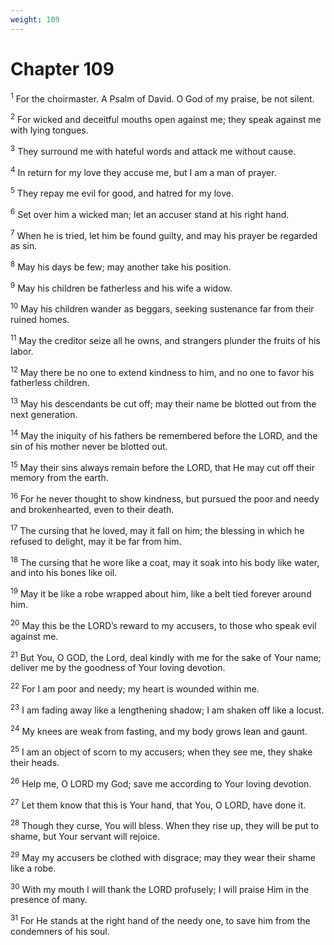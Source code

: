 ```yaml
---
weight: 109
---
```


# Chapter 109

<sup>1</sup> For the choirmaster. A Psalm of David. O God of my praise, be not silent. 

<sup>2</sup> For wicked and deceitful mouths open against me; they speak against me with lying tongues. 

<sup>3</sup> They surround me with hateful words and attack me without cause. 

<sup>4</sup> In return for my love they accuse me, but I am a man of prayer. 

<sup>5</sup> They repay me evil for good, and hatred for my love. 

<sup>6</sup> Set over him a wicked man; let an accuser stand at his right hand. 

<sup>7</sup> When he is tried, let him be found guilty, and may his prayer be regarded as sin. 

<sup>8</sup> May his days be few; may another take his position. 

<sup>9</sup> May his children be fatherless and his wife a widow. 

<sup>10</sup> May his children wander as beggars, seeking sustenance far from their ruined homes. 

<sup>11</sup> May the creditor seize all he owns, and strangers plunder the fruits of his labor. 

<sup>12</sup> May there be no one to extend kindness to him, and no one to favor his fatherless children. 

<sup>13</sup> May his descendants be cut off; may their name be blotted out from the next generation. 

<sup>14</sup> May the iniquity of his fathers be remembered before the LORD, and the sin of his mother never be blotted out. 

<sup>15</sup> May their sins always remain before the LORD, that He may cut off their memory from the earth. 

<sup>16</sup> For he never thought to show kindness, but pursued the poor and needy and brokenhearted, even to their death. 

<sup>17</sup> The cursing that he loved, may it fall on him; the blessing in which he refused to delight, may it be far from him. 

<sup>18</sup> The cursing that he wore like a coat, may it soak into his body like water, and into his bones like oil. 

<sup>19</sup> May it be like a robe wrapped about him, like a belt tied forever around him. 

<sup>20</sup> May this be the LORD’s reward to my accusers, to those who speak evil against me. 

<sup>21</sup> But You, O GOD, the Lord, deal kindly with me for the sake of Your name; deliver me by the goodness of Your loving devotion. 

<sup>22</sup> For I am poor and needy; my heart is wounded within me. 

<sup>23</sup> I am fading away like a lengthening shadow; I am shaken off like a locust. 

<sup>24</sup> My knees are weak from fasting, and my body grows lean and gaunt. 

<sup>25</sup> I am an object of scorn to my accusers; when they see me, they shake their heads. 

<sup>26</sup> Help me, O LORD my God; save me according to Your loving devotion. 

<sup>27</sup> Let them know that this is Your hand, that You, O LORD, have done it. 

<sup>28</sup> Though they curse, You will bless. When they rise up, they will be put to shame, but Your servant will rejoice. 

<sup>29</sup> May my accusers be clothed with disgrace; may they wear their shame like a robe. 

<sup>30</sup> With my mouth I will thank the LORD profusely; I will praise Him in the presence of many. 

<sup>31</sup> For He stands at the right hand of the needy one, to save him from the condemners of his soul. 



